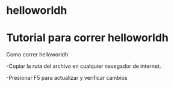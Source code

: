 # helloworldh
# Tutorial para correr helloworldh

Como correr helloworldh

-Copiar la ruta del archivo en cualquier navegador de internet.

-Presionar F5 para actualizar y verificar cambios


 